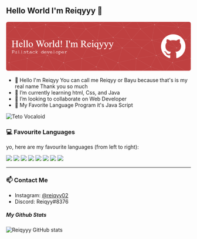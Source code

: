 ## Hello World I'm Reiqyyy 👋

![Reiqyyy](github-header-image.png )




<!--
**Reiqyyy/Reiqyyy** is a ✨ _special_ ✨ repository because its `README.md` (this file) appears on your GitHub profile.

Here are some ideas to get you started:

- 🔭 I’m currently working on ...
- 🌱 I’m currently learning ...
- 👯 I’m looking to collaborate on ...
- 🤔 I’m looking for help with ...
- 💬 Ask me about ...
- 📫 How to reach me: ...
- 😄 Pronouns: ...
- ⚡ Fun fact: ...
-->

- 👋 Hello I'm Reiqyy You can call me Reiqyy or Bayu because that's is my real name Thank you so much
- 🌱 I’m currently learning html, Css, and Java
- 👯 I’m looking to collaborate on Web Developer
- 📑 My Favorite Language Program it's Java Script

![Teto Vocaloid](https://i.pinimg.com/originals/dd/47/93/dd479384db04c00594ede17dc7a8216d.gif)

### 💻 Favourite Languages
yo, here are my favourite languages (from left to right):

<p align="left">
  <img src="https://cdn.jsdelivr.net/gh/devicons/devicon/icons/rust/rust-plain.svg" width="40"/>
  <img src="https://cdn.jsdelivr.net/gh/devicons/devicon/icons/typescript/typescript-original.svg" width="40"/>
  <img src="https://cdn.jsdelivr.net/gh/devicons/devicon/icons/javascript/javascript-original.svg" width="40"/>
  <img src="https://cdn.jsdelivr.net/gh/devicons/devicon/icons/php/php-original.svg" width="40"/>
  <img src="https://cdn.jsdelivr.net/gh/devicons/devicon/icons/kotlin/kotlin-original.svg" width="40"/>
  <img src="https://cdn.jsdelivr.net/gh/devicons/devicon/icons/cplusplus/cplusplus-original.svg" width="40"/>
  <img src="https://cdn.jsdelivr.net/gh/devicons/devicon/icons/go/go-original.svg" width="40"/>
  <img src="https://cdn.jsdelivr.net/gh/devicons/devicon/icons/dart/dart-original.svg" width="40"/>
</p>

---

### 📫 Contact Me
- Instagram: [@reiqyy02](https://instagram.com/reiqyy02)
- Discord: Reiqyy#8376


##### My Github Stats 

![Reiqyyy GitHub stats](https://github-readme-stats.vercel.app/api?username=reiqyyy&show_icons=true&bg_color=00000000)

